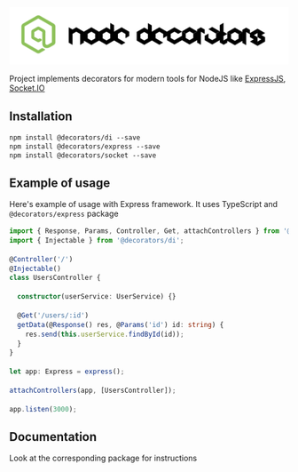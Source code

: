 ![Node Decorators](https://github.com/serhiisol/node-decorators/blob/master/decorators.png?raw=true)

Project implements decorators for modern tools for NodeJS like
[ExpressJS], [Socket.IO]

## Installation

```
npm install @decorators/di --save
npm install @decorators/express --save
npm install @decorators/socket --save
```

## Example of usage
Here's example of usage with Express framework. It uses TypeScript and `@decorators/express` package

```typescript
import { Response, Params, Controller, Get, attachControllers } from '@decorators/express';
import { Injectable } from '@decorators/di';

@Controller('/')
@Injectable()
class UsersController {

  constructor(userService: UserService) {}

  @Get('/users/:id')
  getData(@Response() res, @Params('id') id: string) {
    res.send(this.userService.findById(id));
  }
}

let app: Express = express();

attachControllers(app, [UsersController]);

app.listen(3000);
```

## Documentation
Look at the corresponding package for instructions

[ExpressJS]:http://expressjs.com
[Socket.IO]:http://socket.io/
